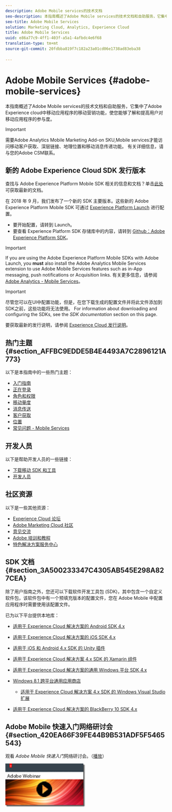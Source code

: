 ```yaml
---
description: Adobe Mobile services的技术文档
seo-description: 本指南概述了Adobe Mobile services的技术文档和自助服务，它集中了Adobe Experience cloud中移动应用程序的移动营销功能，使您能够了解和提高用户对移动应用程序的参与度。
seo-title: Adobe Mobile Services
solution: Marketing Cloud, Analytics, Experience Cloud
title: Adobe Mobile Services
uuid: e86a77c9-4ff1-403f-a5a1-4afbdc4e6f68
translation-type: tm+mt
source-git-commit: 20fdbba819f7c182a23a01cd06e1738ad83eba38

---
```



# Adobe Mobile Services {#adobe-mobile-services}

本指南概述了Adobe Mobile services的技术文档和自助服务，它集中了Adobe Experience cloud中移动应用程序的移动营销功能，使您能够了解和提高用户对移动应用程序的参与度。

>[!IMPORTANT]
>
>需要Adobe Analytics Mobile Marketing Add-on SKU,Mobile services才能访问移动客户获取、深层链接、地理位置和移动消息传递功能。 有关详细信息，请与您的Adobe CSM联系。

## 新的 Adobe Experience Cloud SDK 发行版本

查找与 Adobe Experience Platform Mobile SDK 相关的信息和文档？单击[此处](https://aep-sdks.gitbook.io/docs/)可获取最新的文档。

在 2018 年 9 月，我们发布了一个新的 SDK 主要版本。这些新的 Adobe Experience Platform Mobile SDK 可通过 [Experience Platform Launch](https://www.adobe.com/experience-platform/launch.html) 进行配置。

* 要开始配置，请转到 Launch。
* 要查看 Experience Platform SDK 存储库中的内容，请转到 [Github：Adobe Experience Platform SDK](https://github.com/Adobe-Marketing-Cloud/acp-sdks)。

>[!IMPORTANT]
>
> If you are using the Adobe Experience Platform Mobile SDKs with Adobe Launch, you **must** also install the Adobe Analytics Mobile Services extension to use Adobe Mobile Services features such as in-App messaging, push notifications or Acquisition links. 有关更多信息，请参阅 [Adobe Analytics - Mobile Services](https://aep-sdks.gitbook.io/docs/using-mobile-extensions/adobe-analytics-mobile-services)。

>[!IMPORTANT]
>
>尽管您可以在UI中配置功能，但是，在您下载生成的配置文件并将此文件添加到SDK之前，这些功能将无法使用。 For information about downloading and configuring the SDKs, see the *SDK documentation* section on this page.

要获取最新的发行说明，请参阅 [Experience Cloud 发行说明](https://docs.adobe.com/content/help/en/release-notes/experience-cloud/current.html)。

## 热门主题 {#section_AFFBC9EDDE5B4E4493A7C2896121A773}

以下是本指南中的一些热门主题：

* [入门指南](/help/using/gs/gs.md)
* [正在登录](/help/using/gs/gs-signin.md)
* [角色和权限](/help/using/gs/c-mob-roles-and-permissions.md)
* [移动量度](/help/using/gs/metrics/metrics.md)
* [消息传送](/help/using/in-app-messaging/in-app-messaging.md)
* [客户获取](/help/using/acquisition-main/acquisition-main.md)
* [位置](/help/using/location/c-location-overview.md)
* [常见问题 - Mobile Services](/help/using/faq-mobile.md)

## 开发人员

以下是帮助开发人员的一些链接：

* [下载移动 SDK 和工具](/help/using/c-manage-app-settings/c-mob-confg-app/t-config-analytics/download-sdk.md)
* [开发人员](https://marketing.adobe.com/resources/help/en_US/reference/developer.html)

## 社区资源

以下是一些其他资源：

* [Experience Cloud 论坛](https://forums.adobe.com/community/experience-cloud)
* [Adobe Marketing Cloud 社区](https://helpx.adobe.com/marketing-cloud.html?promoid=KAWSE)
* [意见交流](https://forums.adobe.com/community/experience-cloud/analytics-cloud/analytics)
* [Adobe 培训和教程](https://helpx.adobe.com/learning.html?promoid=KAUDK)
* [特色解决方案服务中心](https://www.adobe.com/marketing-cloud.html)

## SDK 文档 {#section_3A500233347C4305AB545E298A827CEA}

除了用户指南之外，您还可以下载软件开发工具包 (SDK)，其中包含一个自定义软件包，该软件包中有一个预填充版本的配置文件，您在 Adobe Mobile 中配置应用程序时需要使用该配置文件。

已为以下平台提供本地库：

* [适用于 Experience Cloud 解决方案的 Android SDK 4.x](https://docs.adobe.com/content/help/en/mobile-services/android/overview.html)

* [适用于 Experience Cloud 解决方案的 iOS SDK 4.x](https://docs.adobe.com/content/help/en/mobile-services/ios/overview.html)

* [适用于 iOS 和 Android 4.x SDK 的 Unity 插件](https://docs.adobe.com/content/help/en/mobile-services/unity/get-started.html)

* [适用于 Experience Cloud 解决方案 4.x SDK 的 Xamarin 组件](https://docs.adobe.com/content/help/en/mobile-services/xamarin/get-started.html)

* [适用于 Experience Cloud 解决方案的通用 Windows 平台 SDK 4.x](https://docs.adobe.com/content/help/en/mobile-services/universal-windows/overview.html)

* [Windows 8.1 跨平台通用应用商店](https://docs.adobe.com/content/help/en/mobile-services/windows-universal-appstore/overview.html)

   * [适用于 Experience Cloud 解决方案 4.x SDK 的 Windows Visual Studio 扩展](https://docs.adobe.com/content/help/en/mobile-services/windows-universal-appstore/win-vse-4x.html)

* [适用于 Experience Cloud 解决方案的 BlackBerry 10 SDK 4.x](https://docs.adobe.com/content/help/en/mobile-services/blackberry/overview.html)

## Adobe Mobile 快速入门网络研讨会 {#section_420EA66F39FE44B9B531ADF5F5465543}

观看 *Adobe Mobile 快速入门*&#x200B;网络研讨会。（[播放](https://adobe.ly/PsxCFn)）

[  ![](assets/webinar.png) ](https://adobe.ly/PsxCFn)
